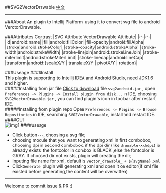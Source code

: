 ##SVG2VectorDrawable
[中文](https://github.com/misakuo/svgtoandroid/blob/master/readme.md)
***
###About
An plugin to Intellij Platform, using it to convert svg file to android VerctorDrawable.  
 
###Attributes Contrast
|SVG Attribute|VectorDrawable Attribute| 
|:-:|:-:| 
|id|android:name| 
|fill|android:fillColor|
|fill-opacity|android:fillAlpha|
|stroke|android:strokeColor|
|stroke-opacity|android:strokeAlpha|
|stroke-width|android:strokeWidth|
|stroke-linejoin|android:strokeLineJoin|
|stroke-miterlimit|android:strokeMiterLimit|
|stroke-linecap|android:lineCap|
|transform|android:{scaleX/Y \| translateX/Y \| pivotX/Y \| rotation}|

###Useage
####Install  
This plugin is supporting to Intellij IDEA and Android Studio, need JDK1.6 and higher.    
#####Installing from jar file
[Click to download](https://github.com/misakuo/svgtoandroid/blob/master/svg2android.jar) file `svg2android.jar` , open `Preferences -> Plugins -> Install plugin from disk...` in IDE, choosing `SVG2VectorDrawable.jar` , you can find plugin's icon in toolbar after restart IDE.  
#####Installing from plugin repo
Open `Preferences -> Plugins -> Browse Repositories` in IDE, searching `SVG2VectorDrawable`, install and restart IDE.
####GUI  
![img1](https://raw.githubusercontent.com/misakuo/svgtoandroid/master/imgs/1.png)
####useage
- Click button`···`, choosing a svg file;  
- choosing module that you want to generating xml in first combobox, choosing dpi in second combobox, if the dpi dir (like `drawable-xxhdpi`) is already exists, the fontcolor in combox is BLACK ,else the fontcolor is GRAY. If choosed dir not exists, plugin will creating the dir;    
- Inputing file name for xml, default is `vector_drawable_ + ${svgName}.xml`
- Click`Generate`, plugin will generating xml and open it on editor(if xml file existed before generating,the content will be overwitten)

***
Welcome to commit issue & PR :)

